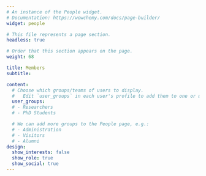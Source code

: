 ```yaml
---
# An instance of the People widget.
# Documentation: https://wowchemy.com/docs/page-builder/
widget: people

# This file represents a page section.
headless: true

# Order that this section appears on the page.
weight: 68

title: Members
subtitle:

content:
  # Choose which groups/teams of users to display.
  #   Edit `user_groups` in each user's profile to add them to one or more of these groups.
  user_groups:
  # - Researchers
  # - PhD Students

  # We can add more groups to the People page, e.g.:
  # - Administration
  # - Visitors
  # - Alumni
design:
  show_interests: false
  show_role: true
  show_social: true
---
```

